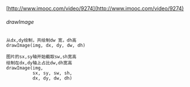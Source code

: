 [http://www.imooc.com/video/9274](http://www.imooc.com/video/9274)

###### drawImage

	从dx,dy绘制，共绘制dw 宽，dh高
	drawImage(img, dx, dy, dw, dh)

	图片的sx,sy轴开始截取sw,sh宽高
	绘制在dx,dy轴上占比dw,dh宽高
	drawImage(img,
			  sx, sy, sw, sh,
			  dx, dy, dw, dh)
